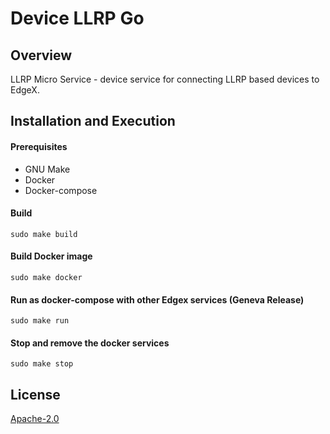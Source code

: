# Device LLRP Go
## Overview
LLRP Micro Service - device service for connecting LLRP based devices to EdgeX.

## Installation and Execution ##

#### Prerequisites ####

 - GNU Make
 - Docker
 - Docker-compose
 
#### Build ####

```
sudo make build
```

#### Build Docker image ####
```
sudo make docker
```

#### Run as docker-compose with other Edgex services (Geneva Release) ####
```
sudo make run
```

#### Stop and remove the docker services ####
```
sudo make stop
```
## License
[Apache-2.0](LICENSE)

